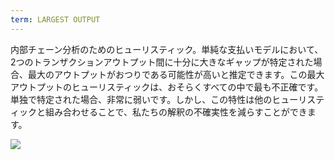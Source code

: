 ```yaml
---
term: LARGEST OUTPUT
---
```


内部チェーン分析のためのヒューリスティック。単純な支払いモデルにおいて、2つのトランザクションアウトプット間に十分に大きなギャップが特定された場合、最大のアウトプットがおつりである可能性が高いと推定できます。この最大アウトプットのヒューリスティックは、おそらくすべての中で最も不正確です。単独で特定された場合、非常に弱いです。しかし、この特性は他のヒューリスティックと組み合わせることで、私たちの解釈の不確実性を減らすことができます。

![](../../dictionnaire/assets/12.png)